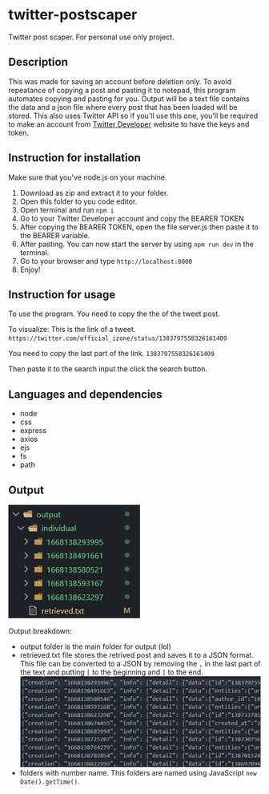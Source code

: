 # twitter-postscaper
 Twitter post scaper. For personal use only project.
 
## Description
 This was made for saving an account before deletion only. To avoid repeatance of copying a post and pasting it to notepad, this program automates copying and pasting for you. Output will be a text file contains the data and a json file where every post that has been loaded will be stored.
 This also uses Twitter API so if you'll use this one, you'll be required to make an account from [Twitter Developer](https://developer.twitter.com/en) website to have the keys and token.

## Instruction for installation
Make sure that you've node.js on your machine.

 1. Download as zip and extract it to your folder.
 2. Open this folder to you code editor.
 3. Open terminal and run `npm i`
 4. Go to your Twitter Developer account and copy the BEARER TOKEN
 5. After copying the BEARER TOKEN, open the file server.js then paste it to the BEARER variable.
 6. After pasting. You can now start the server by using `npm run dev` in the terminal.
 7. Go to your browser and type `http://localhost:8000`
 8. Enjoy!

## Instruction for usage
To use the program. You need to copy the the of the tweet post.

To visualize:
This is the link of a tweet.
`https://twitter.com/official_izone/status/1383797558326161409`

You need to copy the last part of the link.
`1383797558326161409`

Then paste it to the search input the click the search button.

## Languages and dependencies
 - node
 - css
 - express
 - axios
 - ejs
 - fs
 - path
 
 ## Output
![output](./assets/output.png)

Output breakdown:
- output folder is the main folder for output (lol)
- retrieved.txt file stores the retrived post and saves it to a JSON format. This file can be converted to a JSON by removing the `,` in the last part of the text and putting `[` to the beginning and `]` to the end.
![output](./assets/output-json.png)
- folders with number name. This folders are named using JavaScript `new Date().getTime()`. 
